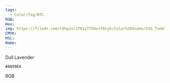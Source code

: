 ```yaml
---
tags:
  - Color/Tag/NTC
RGB:
Hex:
img: https://filedn.com/l0hpzxl1f01yT7GHxtF8cyk/Color%20Snake/SVG_Tumb%20Mass%20No%20Name/A899E6.svg
CMYK:
HSL:
Name:
---
```

Dull Lavender
```palette
#A899E6
```
RGB
